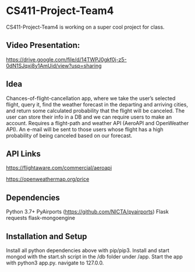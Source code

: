 # CS411-Project-Team4

CS411-Project-Team4 is working on a super cool project for class.

## Video Presentation:

https://drive.google.com/file/d/14TWPJ0gkf0j-z5-0dN1SJqxi8y1AmUid/view?usp=sharing

## Idea

Chances-of-flight-cancellation app, where we take the user’s selected flight, query it, find the weather forecast in the departing and arriving cities, and return some calculated probability that the flight will be canceled. The user can store their info in a DB and we can require users to make an account. Requires a flight-path and weather API (AeroAPI and OpenWeather API). An e-mail will be sent to those users whose flight has a high probability of being canceled based on our forecast.

## API Links

https://flightaware.com/commercial/aeroapi

https://openweathermap.org/price

## Dependencies

Python 3.7+
PyAirports (https://github.com/NICTA/pyairports)
Flask
requests
flask-mongoengine

## Installation and Setup

Install all python dependencies above with pip/pip3. Install and start mongod with the start.sh script in the /db folder under /app. Start the app with python3 app.py. navigate to 127.0.0.
